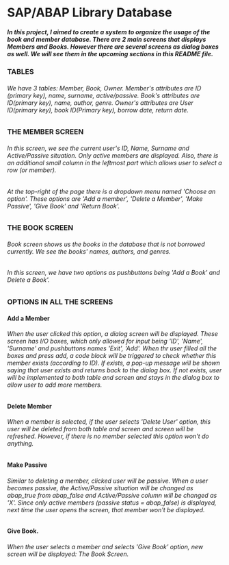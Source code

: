 # SAP/ABAP Library Database 
##### In this project, I aimed to create a system to organize the usage of the book and member database. There are 2 main screens that displays Members and Books. However there are several screens as dialog boxes as well. We will see them in the upcoming sections in this README file.

### TABLES
###### We have 3 tables: Member, Book, Owner. Member's attributes are ID (primary key), name, surname, active/passive. Book's attributes are ID(primary key), name, author, genre. Owner's attributes are User ID(primary key), book ID(Primary key), borrow date, return date.

### THE MEMBER SCREEN
###### In this screen, we see the current user's ID, Name, Surname and Active/Passive situation. Only active members are displayed. Also, there is an additional small column in the leftmost part which allows user to select a row (or member).
###### At the top-right of the page there is a dropdown menu named 'Choose an option'. These options are 'Add a member', 'Delete a Member', 'Make Passive', 'Give Book' and 'Return Book'.

### THE BOOK SCREEN
###### Book screen shows us the books in the database that is not borrowed currently. We see the books' names, authors, and genres.
###### In this screen, we have two options as pushbuttons being 'Add a Book' and Delete a Book'.

### OPTIONS IN ALL THE SCREENS
#### Add a Member
###### When the user clicked this option, a dialog screen will be displayed. These screen has I/O boxes, which only allowed for input being 'ID', 'Name', 'Surname' and pushbuttons names 'Exit', 'Add'. When thr user filled all the boxes and press add, a code block will be triggered to check whether this member exists (according to ID). If exists, a pop-up message will be shown saying that user exists and returns back to the dialog box. If not exists, user will be implemented to both table and screen and stays in the dialog box to allow user to add more members.
#### Delete Member
###### When a member is selected, if the user selects 'Delete User' option, this user will be deleted from both table and screen and screen will be refreshed. However, if there is no member selected this option won't do anything.
#### Make Passive
###### Similar to deleting a member, clicked user will be passive. When a user becomes passive, the Active/Passive situation will be changed as abap_true from abap_false and Active/Passive column will be changed as 'X'. Since only active members (passive status = abap_false) is displayed, next time the user opens the screen, that member won't be displayed.
#### Give Book.
###### When the user selects a member and selects 'Give Book' option, new screen will be displayed: The Book Screen. 

